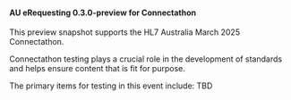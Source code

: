 <div class="stu-note" markdown="1">

#### AU eRequesting 0.3.0-preview for Connectathon 

This preview snapshot supports the HL7 Australia March 2025 Connectathon.

Connectathon testing plays a crucial role in the development of standards and helps ensure content that is fit for purpose. 

The primary items for testing in this event include:
TBD

</div><!-- stu-note -->